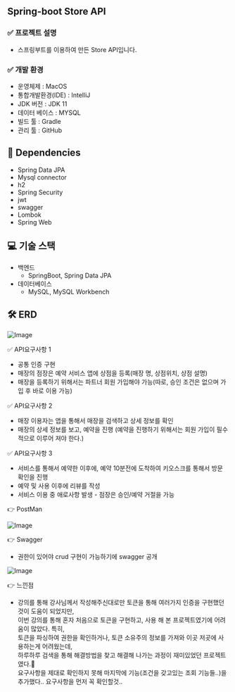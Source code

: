 ## Spring-boot Store API

### ✅ 프로젝트 설명
- 스프링부트를 이용하여 만든 Store API입니다.

### ✅ 개발 환경
- 운영체제 : MacOS
- 통합개발환경(IDE) : IntelliJ
- JDK 버전 : JDK 11
- 데이터 베이스 : MYSQL
- 빌드 툴 : Gradle
- 관리 툴 : GitHub

## 🔌 Dependencies
- Spring Data JPA
- Mysql connector
- h2
- Spring Security
- jwt
- swagger
- Lombok
- Spring Web


## 💻 기술 스택
- 백엔드
    - SpringBoot, Spring Data JPA
- 데이터베이스
    - MySQL, MySQL Workbench

## 🛠 ERD

![Image](https://github.com/casealot/casealot-backend/assets/101981639/a5a705cb-75db-4244-9e21-eae90fdc3d76)



✅ API요구사항 1
- 공통 인증 구현
- 매장의 점장은 예약 서비스 앱에 상점을 등록(매장 명, 상점위치, 상점 설명)
- 매장을 등록하기 위해서는 파트너 회원 가입해야 가능(따로, 승인 조건은 없으며 가입 후 바로 이용 가능)

✅ API요구사항 2
- 매장 이용자는 앱을 통해서 매장을 검색하고 상세 정보를 확인
- 매장의 상세 정보를 보고, 예약을 진행 (예약을 진행하기 위해서는 회원 가입이 필수적으로 이루어 져야 한다.)

✅ API요구사항 3
- 서비스를 통해서 예약한 이후에, 예약 10분전에 도착하여 키오스크를 통해서 방문 확인을 진행
- 예약 및 사용 이후에 리뷰를 작성
- 서비스 이용 중 애로사항 발생 - 점장은 승인/예약 거절을 가능

👉 PostMan

![Image](https://github.com/casealot/casealot-backend/assets/101981639/4e7031b4-a701-4095-828f-2263c90f6657)

👉 Swagger
- 권한이 있어야 crud 구현이 가능하기에 swagger 공개

![Image](https://github.com/casealot/casealot-backend/assets/101981639/bd2dae15-c85a-49eb-bc33-23df2a06938f)



[//]: # (🍏 API 활용법 &#40;임시~!&#41;)

[//]: # ()
[//]: # (회원가입)

[//]: # ()
[//]: # (![Image]&#40;https://github.com/IamAnjaehyun/fastcampus-project-board/assets/101981639/cad8e557-3e73-42ab-b9a7-4f273c4bc8e8&#41;)

[//]: # ()
[//]: # (로그인)

[//]: # ()
[//]: # (![Image]&#40;https://github.com/IamAnjaehyun/fastcampus-project-board/assets/101981639/95a82189-255c-4ef4-981b-98d8c95168ef&#41;)

[//]: # ()
[//]: # (권한 부여)

[//]: # ()
[//]: # (![Image]&#40;https://github.com/IamAnjaehyun/fastcampus-project-board/assets/101981639/8616bb5a-e5eb-446a-bffc-34451b387c5d&#41;)

[//]: # ()
[//]: # (식당 등록 &#40;권한이 있을 시에만 가능&#41;)

[//]: # ()
[//]: # (![Image]&#40;https://github.com/IamAnjaehyun/fastcampus-project-board/assets/101981639/6296b66f-4c33-4603-a2c9-a31479c57c4c&#41;)

[//]: # ()
[//]: # (식당 조회)

[//]: # ()
[//]: # (![Image]&#40;https://github.com/IamAnjaehyun/fastcampus-project-board/assets/101981639/aa669d88-684a-4974-b24a-d0c06870da66&#41;)

[//]: # ()
[//]: # (식당 예약 &#40;식당 조회 후 식당 번호를 통해 예약&#41;)

[//]: # ()
[//]: # (![Image]&#40;https://github.com/IamAnjaehyun/fastcampus-project-board/assets/101981639/6f2c652b-a87b-4df0-b9e4-908b38eb7f8b&#41;)

[//]: # ()
[//]: # (예약 정보 확인 &#40;사장 번호를 통해 사장이 보유한 식당의 예약 정보를 확인&#41;)

[//]: # ()
[//]: # (![Image]&#40;https://github.com/IamAnjaehyun/fastcampus-project-board/assets/101981639/b773145b-2619-4e94-a468-69b9c0a4e66f&#41;)

[//]: # ()
[//]: # (예약 승인 &#40;사장 토큰을 통해 phoneNum 비교하여 파트너인지 확인&#41;)

[//]: # ()
[//]: # (![Image]&#40;https://github.com/IamAnjaehyun/fastcampus-project-board/assets/101981639/5bb9893c-484b-4d25-94d6-af1d2850305b&#41;)

[//]: # ()
[//]: # (예약 승인, 거절 후 예약 정보 확인)

[//]: # ()
[//]: # (![Image]&#40;https://github.com/IamAnjaehyun/fastcampus-project-board/assets/101981639/4640c8bb-c048-4243-9bbc-a24ee01c1df4&#41;)

[//]: # ()
[//]: # (![Image]&#40;https://github.com/IamAnjaehyun/fastcampus-project-board/assets/101981639/f3eceaef-9993-4673-b437-72f21c126a36&#41;)

[//]: # ()
[//]: # (휴대폰 번호 입력을 통해 10분전 매장도착 확인)

[//]: # ()
[//]: # (![Image]&#40;https://github.com/IamAnjaehyun/fastcampus-project-board/assets/101981639/5976b8bb-4420-444b-937d-1bfe5eb77ce1&#41;)

[//]: # ()
[//]: # ()
[//]: # (상점 이용 후 리뷰 작성)

[//]: # ()
[//]: # (![Image]&#40;https://github.com/IamAnjaehyun/fastcampus-project-board/assets/101981639/cc4b5ef6-ce0c-41b2-a31f-dcfefeebe939&#41;)

👉 느낀점
- 강의를 통해 강사님께서 작성해주신대로만 토큰을 통해 여러가지 인증을 구현했던 것이 도움이 되었지만,</br>
이번 강의를 통해 혼자 처음으로 토큰을 구현하고, 사용 해 본 프로젝트였기에 어려움이 많았다. 특히, </br>
토큰을 파싱하여 권한을 확인하거나, 토큰 소유주의 정보를 가져와 이곳 저곳에 사용하는게 어려웠는데, </br>
하루하루 검색을 통해 해결방법을 찾고 해결해 나가는 과정이 재미있었던 프로젝트였다.💪</br>
요구사항을 제대로 확인하지 못해 마지막에 기능(조건을 갖고있는 조회 기능들..)을 추가했다.. 요구사항을 먼저 꼭 확인할것..



